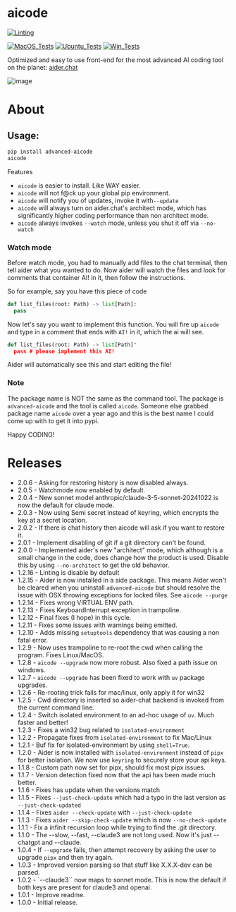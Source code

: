 # aicode

[![Linting](../../actions/workflows/lint.yml/badge.svg)](../../actions/workflows/lint.yml)

[![MacOS_Tests](../../actions/workflows/push_macos.yml/badge.svg)](../../actions/workflows/push_macos.yml)
[![Ubuntu_Tests](../../actions/workflows/push_ubuntu.yml/badge.svg)](../../actions/workflows/push_ubuntu.yml)
[![Win_Tests](../../actions/workflows/push_win.yml/badge.svg)](../../actions/workflows/push_win.yml)


Optimized and easy to use front-end for the most advanced AI coding tool on the planet: [aider.chat](https://aider.chat/)

![image](https://github.com/user-attachments/assets/ddb746de-0a02-4867-b9da-2b2056eb5649)


# About


## Usage:

```bash
pip install advanced-aicode
aicode
```

Features
  * `aicode` is easier to install. Like WAY easier.
  * `aicode` will not f@ck up your global pip environment.
  * `aicode` will notify you of updates, invoke it with`--update`
  * `aicode` will always turn on aider.chat's architect mode, which has significantly higher coding performance than non architect mode.
  * `aicode` always invokes `--watch` mode, unless you shut it off via `--no-watch`

### Watch mode

Before watch mode, you had to manually add files to the chat terminal, then tell aider what you wanted to do. Now aider will watch the files and look for comments that container AI! in it, then follow the instructions.

So for example, say you have this piece of code

```python
def list_files(root: Path) -> list[Path]:
  pass
```
Now let's say you want to implement this function. You will fire up `aicode` and type in a comment that ends with `AI!` in it, which the ai will see.

```python
def list_files(root: Path) -> list[Path]"
  pass # please implement this AI!
```

Aider will automatically see this and start editing the file!

### Note

The package name is NOT the same as the command tool. The package is `advanced-aicode` and the tool is called `aicode`. Someone
else grabbed package name `aicode` over a year ago and this is the best name I could come up with to get it into pypi.

Happy CODING!

# Releases
  * 2.0.6 - Asking for restoring history is now disabled always.
  * 2.0.5 - Watchmode now enabled by default.
  * 2.0.4 - New sonnet model anthropic/claude-3-5-sonnet-20241022 is now the default for claude mode.
  * 2.0.3 - Now using Semi secret instead of keyring, which encrypts the key at a secret location.
  * 2.0.2 - If there is chat history then aicode will ask if you want to restore it.
  * 2.0.1 - Implement disabling of git if a git directory can't be found.
  * 2.0.0 - Implemented aider's new "architect" mode, which although is a small change in the code, does change how the product is used.
            Disable this by using `--no-architect` to get the old behavior.
  * 1.2.16 - Linting is disable by default
  * 1.2.15 - Aider is now installed in a side package. This means Aider won't be cleared when you uninstall `advanced-aicode` but should resolve the issue with OSX throwing exceptions for locked files. See `aicode --purge`
  * 1.2.14 - Fixes wrong VIRTUAL ENV path.
  * 1.2.13 - Fixes KeyboardInterrupt exception in trampoline.
  * 1.2.12 - Final fixes (I hope) in this cycle.
  * 1.2.11 - Fixes some issues with warnings being emitted.
  * 1.2.10 - Adds missing `setuptools` dependency that was causing a non fatal error.
  * 1.2.9 - Now uses trampoline to re-root the cwd when calling the program. Fixes Linux/MacOS.
  * 1.2.8 - `aicode --upgrade` now more robust. Also fixed a path issue on windows.
  * 1.2.7 - `aicode --upgrade` has been fixed to work with `uv` package upgrades.
  * 1.2.6 - Re-rooting trick fails for mac/linux, only apply it for win32
  * 1.2.5 - Cwd directory is inserted so aider-chat backend is invoked from the current command line.
  * 1.2.4 - Switch isolated environment to an ad-hoc usage of `uv`. Much faster and better!
  * 1.2.3 - Fixes a win32 bug related to `isolated-environment`
  * 1.2.2 - Propagate fixes from `isolated-environment` to fix Mac/Linux
  * 1.2.1 - Buf fix for isolated-environment by using `shell=True`.
  * 1.2.0 - Aider is now installed with `isolated-environment` instead of `pipx` for better isolation. We now use `keyring` to securely store your api keys.
  * 1.1.8 - Custom path now set for pipx, should fix most pipx issues.
  * 1.1.7 - Version detection fixed now that the api has been made much better.
  * 1.1.6 - Fixes has update when the versions match
  * 1.1.5 - Fixes `--just-check-update` which had a typo in the last version as `--just-check-updated`
  * 1.1.4 - Fixes `aider --check-update` with `--just-check-update`
  * 1.1.3 - Fixes `aider --skip-check-update` which is now `--no-check-update`
  * 1.1.1 - Fix a infinit recursion loop while trying to find the .git directory.
  * 1.1.0 - The --slow, --fast, --claude3 are not long used. Now it's just --chatgpt and --claude.
  * 1.0.4 - If `--upgrade` fails, then attempt recovery by asking the user to upgrade `pipx` and then try again.
  * 1.0.3 - Improved version parsing so that stuff like X.X.X-dev can be parsed.
  * 1.0.2 - `--claude3`` now maps to sonnet mode. This is now the default if both keys are present for claude3 and openai.
  * 1.0.1 - Improve readme.
  * 1.0.0 - Initial release.
